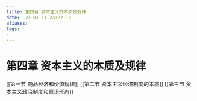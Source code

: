 ```yaml
---
title: 第四章 资本主义的本质及规律
date:  23-01-11 23:27:19
aliases: 
tags: 
- 
---
```


# 第四章 资本主义的本质及规律

[[第一节 商品经济和价值规律]]
[[第二节 资本主义经济制度的本质]]
[[第三节 资本主义政治制度和意识形态]]

